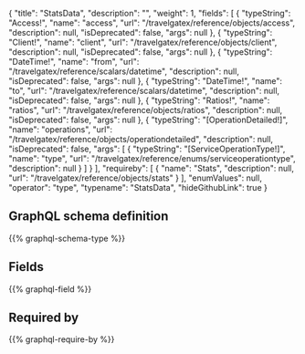 {
  "title": "StatsData",
  "description": "",
  "weight": 1,
  "fields": [
    {
      "typeString": "Access!",
      "name": "access",
      "url": "/travelgatex/reference/objects/access",
      "description": null,
      "isDeprecated": false,
      "args": null
    },
    {
      "typeString": "Client!",
      "name": "client",
      "url": "/travelgatex/reference/objects/client",
      "description": null,
      "isDeprecated": false,
      "args": null
    },
    {
      "typeString": "DateTime!",
      "name": "from",
      "url": "/travelgatex/reference/scalars/datetime",
      "description": null,
      "isDeprecated": false,
      "args": null
    },
    {
      "typeString": "DateTime!",
      "name": "to",
      "url": "/travelgatex/reference/scalars/datetime",
      "description": null,
      "isDeprecated": false,
      "args": null
    },
    {
      "typeString": "Ratios!",
      "name": "ratios",
      "url": "/travelgatex/reference/objects/ratios",
      "description": null,
      "isDeprecated": false,
      "args": null
    },
    {
      "typeString": "[OperationDetailed!]",
      "name": "operations",
      "url": "/travelgatex/reference/objects/operationdetailed",
      "description": null,
      "isDeprecated": false,
      "args": [
        {
          "typeString": "[ServiceOperationType!]",
          "name": "type",
          "url": "/travelgatex/reference/enums/serviceoperationtype",
          "description": null
        }
      ]
    }
  ],
  "requireby": [
    {
      "name": "Stats",
      "description": null,
      "url": "/travelgatex/reference/objects/stats"
    }
  ],
  "enumValues": null,
  "operator": "type",
  "typename": "StatsData",
  "hideGithubLink": true
}
## GraphQL schema definition

{{% graphql-schema-type %}}

## Fields

{{% graphql-field %}}

## Required by

{{% graphql-require-by %}}
